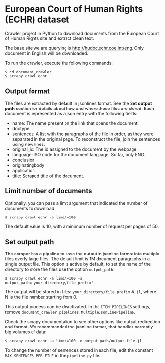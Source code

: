 # European Court of Human Rights (ECHR) dataset

Crawler project in Python to download documents from the European Court of Human Rights site and extract clean text.

The base site we are querying is http://hudoc.echr.coe.int/eng. Only document
in English will be downloaded.


To run the crawler, execute the following commands:
```
$ cd document_crawler
$ scrapy crawl echr
```

## Output format
The files are extracted by default in jsonlines format. See the **Set output path** section for details about how and where these files are stored. Each document is represented as a json entry with the following fields:

 - name: The name present on the link that opens the document.
 - doctype
 - sentences: A list with the paragraphs of the file in order, as they were separated in the original page. To reconstruct the file, join the sentences using new lines.
 - original_id: The id assigned to the document by the webpage.
 - language: ISO code for the document language. So far, only ENG.
 - conclusion
 - originatingbody
 - application
 - title: Scraped title of the document.

## Limit number of documents
Optionally, you can pass a limit argument that indicated the number of documents to download.
```
$ scrapy crawl echr -a limit=100
```
The default value is 10, with a minimum number of request per pages of 50.

## Set output path
The scraper has a pipeline to save the output in jsonline format into multiple files overly large files. The default limit is 1M document paragraphs in a single output file. This option is active by default, to set the name of the directory to store the files use the option `output_path`:
```
$ scrapy crawl echr -a limit=100 -a output_path='your_directory/file_prefix'
```
The output will be stored in files: `your_directory/file_prefix-N.jl`, where N is the file number starting from 0.

This output process can be deactivated. In the `ITEM_PIPELINES` settings, remove `document_crawler.pipelines.MultipleJsonLinePipeline`.

Check the scrapy documentation to see other options like output redirection and format. We recommended the jsonline format, that handles correctly big volumes of data:
```
$ scrapy crawl echr -a limit=100 -o output_path/output_file.jl
```

To change the number of sentences stored in each file, edit the constant `MAX_SENTENCES_PER_FILE` in the `pipeline.py` file.

